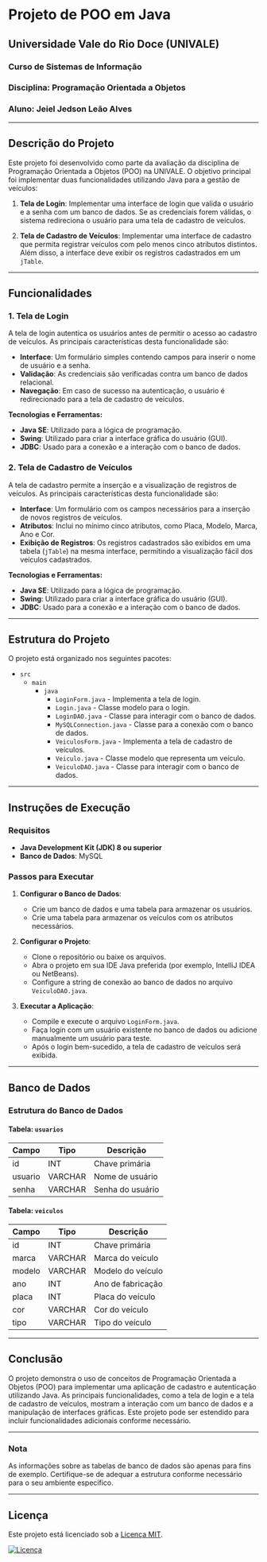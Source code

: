 # Projeto de POO em Java

## Universidade Vale do Rio Doce (UNIVALE)

### Curso de Sistemas de Informação

### Disciplina: Programação Orientada a Objetos

### Aluno: Jeiel Jedson Leão Alves

---

## Descrição do Projeto

Este projeto foi desenvolvido como parte da avaliação da disciplina de Programação Orientada a Objetos (POO) na UNIVALE. O objetivo principal foi implementar duas funcionalidades utilizando Java para a gestão de veículos:

1. **Tela de Login**: Implementar uma interface de login que valida o usuário e a senha com um banco de dados. Se as credenciais forem válidas, o sistema redireciona o usuário para uma tela de cadastro de veículos.
   
2. **Tela de Cadastro de Veículos**: Implementar uma interface de cadastro que permita registrar veículos com pelo menos cinco atributos distintos. Além disso, a interface deve exibir os registros cadastrados em um `jTable`.

---

## Funcionalidades

### 1. Tela de Login

A tela de login autentica os usuários antes de permitir o acesso ao cadastro de veículos. As principais características desta funcionalidade são:

- **Interface**: Um formulário simples contendo campos para inserir o nome de usuário e a senha.
- **Validação**: As credenciais são verificadas contra um banco de dados relacional.
- **Navegação**: Em caso de sucesso na autenticação, o usuário é redirecionado para a tela de cadastro de veículos.

**Tecnologias e Ferramentas:**
- **Java SE**: Utilizado para a lógica de programação.
- **Swing**: Utilizado para criar a interface gráfica do usuário (GUI).
- **JDBC**: Usado para a conexão e a interação com o banco de dados.

### 2. Tela de Cadastro de Veículos

A tela de cadastro permite a inserção e a visualização de registros de veículos. As principais características desta funcionalidade são:

- **Interface**: Um formulário com os campos necessários para a inserção de novos registros de veículos.
- **Atributos**: Inclui no mínimo cinco atributos, como Placa, Modelo, Marca, Ano e Cor.
- **Exibição de Registros**: Os registros cadastrados são exibidos em uma tabela (`jTable`) na mesma interface, permitindo a visualização fácil dos veículos cadastrados.

**Tecnologias e Ferramentas:**
- **Java SE**: Utilizado para a lógica de programação.
- **Swing**: Utilizado para criar a interface gráfica do usuário (GUI).
- **JDBC**: Usado para a conexão e a interação com o banco de dados.

---

## Estrutura do Projeto

O projeto está organizado nos seguintes pacotes:

- `src`
  - `main`
    - `java`
      - `LoginForm.java` - Implementa a tela de login.
      - `Login.java` - Classe modelo para o login. 
      - `LoginDAO.java` - Classe para interagir  com o banco de dados.
      - `MySQLConnection.java` - Classe para a conexão com o banco de dados.
      - `VeiculosForm.java` - Implementa a tela de cadastro de veículos.
      - `Veiculo.java` - Classe modelo que representa um veículo.
      - `VeiculoDAO.java` - Classe para interagir com o banco de dados.

---

## Instruções de Execução

### Requisitos

- **Java Development Kit (JDK) 8 ou superior**
- **Banco de Dados**: MySQL

### Passos para Executar

1. **Configurar o Banco de Dados**:
   - Crie um banco de dados e uma tabela para armazenar os usuários.
   - Crie uma tabela para armazenar os veículos com os atributos necessários.

2. **Configurar o Projeto**:
   - Clone o repositório ou baixe os arquivos.
   - Abra o projeto em sua IDE Java preferida (por exemplo, IntelliJ IDEA ou NetBeans).
   - Configure a string de conexão ao banco de dados no arquivo `VeiculoDAO.java`.

3. **Executar a Aplicação**:
   - Compile e execute o arquivo `LoginForm.java`.
   - Faça login com um usuário existente no banco de dados ou adicione manualmente um usuário para teste.
   - Após o login bem-sucedido, a tela de cadastro de veículos será exibida.

---

## Banco de Dados

### Estrutura do Banco de Dados

#### Tabela: `usuarios`

| Campo     | Tipo    | Descrição                |
|-----------|---------|--------------------------|
| id        | INT     | Chave primária           |
| usuario   | VARCHAR | Nome de usuário          |
| senha     | VARCHAR | Senha do usuário         |

#### Tabela: `veiculos`

| Campo     | Tipo    | Descrição                |
|-----------|---------|--------------------------|
| id        | INT     | Chave primária           |
| marca     | VARCHAR | Marca do veículo         |
| modelo    | VARCHAR | Modelo do veículo        |
| ano       | INT     | Ano de fabricação        |
| placa     | INT     | Placa do veículo         |
| cor       | VARCHAR | Cor do veículo           |
| tipo      | VARCHAR | Tipo do veículo          |

---

## Conclusão

O projeto demonstra o uso de conceitos de Programação Orientada a Objetos (POO) para implementar uma aplicação de cadastro e autenticação utilizando Java. As principais funcionalidades, como a tela de login e a tela de cadastro de veículos, mostram a interação com um banco de dados e a manipulação de interfaces gráficas. Este projeto pode ser estendido para incluir funcionalidades adicionais conforme necessário.

---  
### Nota

As informações sobre as tabelas de banco de dados são apenas para fins de exemplo. Certifique-se de adequar a estrutura conforme necessário para o seu ambiente específico.

---

## Licença

Este projeto está licenciado sob a [Licença MIT](LICENSE.txt).

[![Licença](https://img.shields.io/badge/Licença-MIT-blue.svg)](https://opensource.org/licenses/MIT)